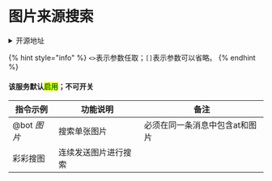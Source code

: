 # 图片来源搜索

<details>

<summary>开源地址</summary>

[https://github.com/Tsuk1ko/cq-picsearcher-bot](https://github.com/Tsuk1ko/cq-picsearcher-bot)

</details>

{% hint style="info" %}
`<>`表示参数任取；`[]`表示参数可以省略。
{% endhint %}

#### 该服务默认<mark style="color:green;">启用</mark>；不可开关

| 指令示例      | 功能说明       | 备注               |
| --------- | ---------- | ---------------- |
| @bot _图片_ | 搜索单张图片     | 必须在同一条消息中包含at和图片 |
| 彩彩搜图      | 连续发送图片进行搜索 |                  |
